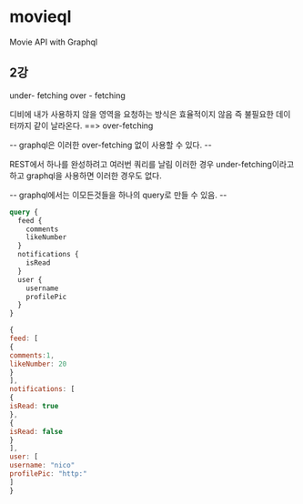 # movieql

Movie API with Graphql

## 2강

under- fetching
over - fetching

디비에 내가 사용하지 않을 영역을 요청하는 방식은 효율적이지 않음
즉 불필요한 데이터까지 같이 날라온다.
==> over-fetching

-- graphql은 이러한 over-fetching 없이 사용할 수 있다. --

REST에서 하나를 완성하려고 여러번 쿼리를 날림
이러한 경우 under-fetching이라고 하고 graphql을 사용하면 이러한 경우도 없다.

-- graphql에서는 이모든것들을 하나의 query로 만들 수 있음. --

```graphql
query {
  feed {
    comments
    likeNumber
  }
  notifications {
    isRead
  }
  user {
    username
    profilePic
  }
}
```

```javascript
{
feed: [
{
comments:1,
likeNumber: 20
}
],
notifications: [
{
isRead: true
},
{
isRead: false
}
],
user: [
username: "nico"
profilePic: "http:"
]
}
```
